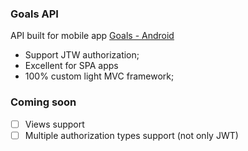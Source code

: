 ### Goals API

API built  for mobile app [Goals - Android](https://github.com/NarminaS/Goals-Android "Goals - Android")

- Support JTW authorization;
- Excellent for SPA apps
- 100% custom light MVC framework;

### Coming soon
- [ ] Views support
- [ ] Multiple authorization types support (not only JWT)
